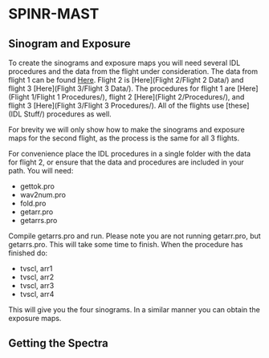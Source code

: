 # SPINR-MAST
## Sinogram and Exposure
To create the sinograms and exposure maps you will need several IDL procedures and the data from the flight under consideration. The data from flight 1 can be found [Here](https://github.com/ryanmaguire/SPINR-MAST/tree/master/Flight%201/Flight%201%20Data). Flight 2 is [Here](Flight 2/Flight 2 Data/) and flight 3 [Here](Flight 3/Flight 3 Data/). The procedures for flight 1 are [Here](Flight 1/Flight 1 Procedures/), flight 2 [Here](Flight 2/Procedures/), and flight 3 [Here](Flight 3/Flight 3 Procedures/). All of the flights use [these](IDL Stuff/) procedures as well.

For brevity we will only show how to make the sinograms and exposure maps for the second flight, as the process is the same for all 3 flights.

For convenience place the IDL procedures in a single folder with the data for flight 2, or ensure that the data and procedures are included in your path.
You will need:

* gettok.pro
* wav2num.pro
* fold.pro
* getarr.pro
* getarrs.pro

Compile getarrs.pro and run. Please note you are not running getarr.pro, but getarrs.pro. This will take some time to finish. When the procedure has finished do:
* tvscl, arr1
* tvscl, arr2
* tvscl, arr3
* tvscl, arr4

This will give you the four sinograms. In a similar manner you can obtain the exposure maps.

## Getting the Spectra
